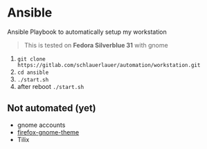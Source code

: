# Ansible

Ansible Playbook to automatically setup my workstation

> This is tested on __Fedora Silverblue 31__ with gnome

1. `git clone https://gitlab.com/schlauerlauer/automation/workstation.git`
2. `cd ansible`
3. `./start.sh`
4. after reboot `./start.sh`

## Not automated (yet)

- gnome accounts
- [firefox-gnome-theme](https://github.com/rafaelmardojai/firefox-gnome-theme)
- Tilix
